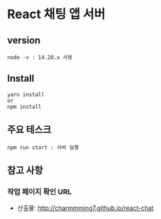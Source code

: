 # React 채팅 앱 서버

## version

```
node -v : 14.20.x 사용

```

## Install
```
yarn install
or
npm install
```

## 주요 테스크
```
npm run start : 서버 실행
```

## 참고 사항

### 작업 페이지 확인 URL
- 산출물: http://charmmming7.github.io/react-chat
